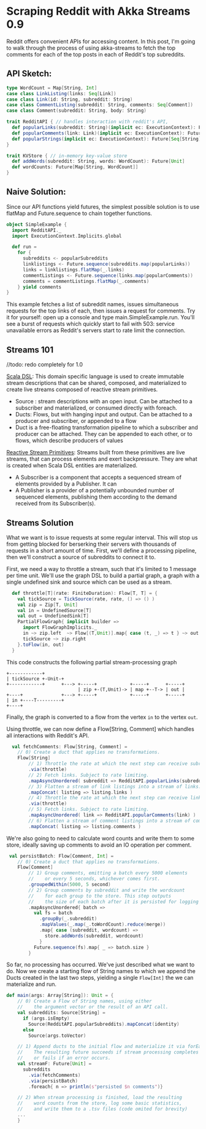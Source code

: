 Scraping Reddit with Akka Streams 0.9
=====================================

Reddit offers convenient APIs for accessing content. In this post, I'm going to walk through the process of using akka-streams to fetch the top comments for each of the top posts in each of Reddit's top subreddits.

API Sketch:
-----------


```scala
type WordCount = Map[String, Int]
case class LinkListing(links: Seq[Link])
case class Link(id: String, subreddit: String)
case class CommentListing(subreddit: String, comments: Seq[Comment])
case class Comment(subreddit: String, body: String)

trait RedditAPI { // handles interaction with reddit's API,
  def popularLinks(subreddit: String)(implicit ec: ExecutionContext): Future[LinkListing]
  def popularComments(link: Link)(implicit ec: ExecutionContext): Future[CommentListing]
  def popularStrings(implicit ec: ExecutionContext): Future[Seq[String]]
}

trait KVStore { // in-memory key-value store
  def addWords(subreddit: String, words: WordCount): Future[Unit]
  def wordCounts: Future[Map[String, WordCount]]
}
```

Naive Solution:
--------------

Since our API functions yield futures, the simplest possible solution is to use flatMap and Future.sequence to chain together functions.

```scala
object SimpleExample {
  import RedditAPI._
  import ExecutionContext.Implicits.global

  def run =
    for {
      subreddits <- popularSubreddits
      linklistings <- Future.sequence(subreddits.map(popularLinks))
      links = linklistings.flatMap(_.links)
      commentListings <- Future.sequence(links.map(popularComments))
      comments = commentListings.flatMap(_.comments)
    } yield comments
}
```
This example fetches a list of subreddit names, issues simultaneous requests for the top links of each, then issues a request for comments. Try it for yourself: open up a console and type main.SimpleExample.run. You'll see a burst of requests which 
quickly start to fail with 503: service unavailable errors as Reddit's servers start to rate limit the connection.

Streams 101
-----------

//todo: redo completely for 1.0

[Scala DSL](http://doc.akka.io/api/akka-stream-and-http-experimental/0.9/index.html#akka.stream.scaladsl.package): This domain specific language is used to create immutable stream descriptions that can be shared, composed, and materialized to create live streams composed of reactive stream primitives.
- Source : stream descriptions with an open input. Can be attached to a subscriber and materialized, or consumed directly with foreach.
- Ducts: Flows, but with hanging input and output. Can be attached to a producer and subscriber, or appended to a flow
- Duct is a free-floating transformation pipeline to which a subscriber and producer can be attached. They can be appended to each other, or to flows, which describe producers of values

[Reactive Stream Primitives](https://github.com/reactive-streams/reactive-streams): Streams built from these primitives are live streams, that can process elements and exert backpressure. They are what is created when Scala DSL entities are materialized.
- A Subscriber is a component that accepts a sequenced stream of elements provided by a Publisher. It can 
- A Publisher is a provider of a potentially unbounded number of sequenced elements, publishing them according to the demand received from its Subscriber(s).


Streams Solution
-------------------

What we want is to issue requests at some regular interval. This will stop us from getting blocked for berserking their servers with thousands of requests 
in a short amount of time. First, we'll define a processing pipeline, then we'll construct a source of subreddits to connect it to.

First, we need a way to throttle a stream, such that it's limited to 1 message per time unit. 
We'll use the graph DSL to build a partial graph, a graph with a single undefined sink and source which can be used as a stream.

```scala
  def throttle[T](rate: FiniteDuration): Flow[T, T] = {
    val tickSource = TickSource(rate, rate, () => () )
    val zip = Zip[T, Unit] 
    val in = UndefinedSource[T]
    val out = UndefinedSink[T]
    PartialFlowGraph{ implicit builder =>
      import FlowGraphImplicits._
      in ~> zip.left  ~> Flow[(T,Unit)].map{ case (t, _) => t } ~> out
      tickSource ~> zip.right
    }.toFlow(in, out)
  }
```

This code constructs the following partial stream-processing graph

```
+------------+
| tickSource +-Unit-+
+------------+      +---> +-----+            +-----+      +-----+
                          | zip +-(T,Unit)-> | map +--T-> | out |
+----+              +---> +-----+            +-----+      +-----+
| in +----T---------+
+----+
````
Finally, the graph is converted to a flow from the vertex `in` to the vertex `out`.



Using throttle, we can now define a Flow[String, Comment] which handles all interactions with Reddit's API.

```scala
  val fetchComments: Flow[String, Comment] =
    // 0) Create a duct that applies no transformations.
    Flow[String]
        // 1) Throttle the rate at which the next step can receive subreddit names.
        .via(throttle)
        // 2) Fetch links. Subject to rate limiting.
        .mapAsyncUnordered( subreddit => RedditAPI.popularLinks(subreddit) )
        // 3) Flatten a stream of link listings into a stream of links.
        .mapConcat( listing => listing.links )
        // 4) Throttle the rate at which the next step can receive links.
        .via(throttle)
        // 5) Fetch links. Subject to rate limiting.
        .mapAsyncUnordered( link => RedditAPI.popularComments(link) )
        // 6) Flatten a stream of comment listings into a stream of comments.
        .mapConcat( listing => listing.comments )
```


We're also going to need to calculate word counts and write them to some store, ideally saving up comments to avoid an IO operation per comment. 

```scala
 val persistBatch: Flow[Comment, Int] =
    // 0) Create a duct that applies no transformations.
    Flow[Comment]
        // 1) Group comments, emitting a batch every 5000 elements
        //    or every 5 seconds, whichever comes first.
        .groupedWithin(5000, 5 second)
        // 2) Group comments by subreddit and write the wordcount
        //    for each group to the store. This step outputs
        //    the size of each batch after it is persisted for logging
        .mapAsyncUnordered{ batch =>
          val fs = batch
            .groupBy(_.subreddit)
            .mapValues(_.map(_.toWordCount).reduce(merge))
            .map{ case (subreddit, wordcount) =>
              store.addWords(subreddit, wordcount)
            }
          Future.sequence(fs).map{ _ => batch.size }
        }
```

So far, no processing has occurred. We've just described what we want to do. Now we create a starting flow of String names to which we append the Ducts created in the last two steps, yielding a single `Flow[Int]` the we can materialize and run.

```scala
def main(args: Array[String]): Unit = {
    // 0) Create a Flow of String names, using either
    //    the argument vector or the result of an API call.
    val subreddits: Source[String] =
      if (args.isEmpty)
        Source(RedditAPI.popularSubreddits).mapConcat(identity)
      else
        Source(args.toVector)

    // 1) Append ducts to the initial flow and materialize it via forEach.
    //    The resulting future succeeds if stream processing completes
    //    or fails if an error occurs.
    val streamF: Future[Unit] =
      subreddits
        .via(fetchComments)
        .via(persistBatch)
        .foreach{ n => println(s"persisted $n comments")}

    // 2) When stream processing is finished, load the resulting
    //    word counts from the store, log some basic statistics,
    //    and write them to a .tsv files (code omited for brevity)
    ...
    }
```
